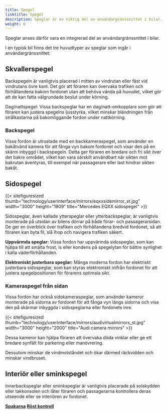 ```yaml
---
title: Spegel
linktitle: Spegel
description: Speglar är en viktig del av användargränssnittet i bilar. Speglar fungerar som ett kritiskt visuellt hjälpmedel som gör att föraren kan observera fordonets omgivning, ger viktig situationsmedvetenhet och bidrar till säker körning.
weight: 6
---
```

<!-- markdownlint-disable MD033 -->
Speglar anses därför vara en integrerad del av användargränssnittet i bilar.

I en typisk bil finns det tre huvudtyper av speglar som ingår i användargränssnittet:

## Skvallerspegel

Backspegeln är vanligtvis placerad i mitten av vindrutan eller fäst vid vindrutans övre kant. Det gör att föraren kan övervaka trafiken och förhållandena bakom fordonet utan att behöva vända på huvudet, vilket gör att de kan fatta välgrundade beslut under körning.

Dag/nattspegel: Vissa backspeglar har en dag/natt-omkopplare som gör att föraren kan justera spegelns ljusstyrka, vilket minskar bländningen från strålkastarna på bakomliggande fordon under nattkörning.

### Backspegel

Vissa fordon är utrustade med en backkameraspegel, som använder en bakåtvänd kamera för att fånga vyn bakom fordonet och visar den på en skärm inbyggd i backspegeln. Detta ger föraren en bredare och fri sikt över det bakre området, vilket kan vara särskilt användbart när sikten mot bakrutan äventyras, till exempel när passagerare eller last hindrar sikten bakåt.

## Sidospegel

{{< sitefiguresized thumb="technology/userinterface/mirrors/eqxxsidemirror_st.jpg" width="3000" height="1909" title="Mercedes EQXX sidospegel" >}}

Sidospeglar, även kallade ytterspeglar eller ytterbackspeglar, är vanligtvis monterade på utsidan av bilens dörrar på både förar- och passagerarsidan. De ger en överblick över trafiken och förhållandena bredvid fordonet, så att föraren kan byta fil, slå ihop och navigera trafiken säkert.

**Uppvärmda speglar:** Vissa fordon har uppvärmda sidospeglar, som kan hjälpa till att smälta frost, is eller kondens på spegelytan för bättre synlighet i kalla väderförhållanden.

**Elektroniskt justerbara speglar:** Många moderna fordon har elektriskt justerbara sidospeglar, som kan styras elektroniskt inifrån fordonet för att justera spegelpositionen för förarens optimala sikt.

### Kameraspegel från sidan

Vissa fordon har också sidokameraspeglar, som använder kameror monterade på sidorna av fordonet för att fånga vyn längs sidorna och visa den på skärmar inbyggda i sidospeglarna eller fordonets inre.

{{< sitefiguresized thumb="technology/userinterface/mirrors/audivirtualmirrors_st.jpg" width="3000" height="2000" title="Audi camera mirrors" >}}

Dessa kameror kan hjälpa föraren att övervaka döda vinklar eller ge ett bredare synfält för parkering eller manövrering.

Dessutom minskar de vindmotståndet och ökar därmed räckvidden och minskar vindbruset.

## Interiör eller sminkspegel

Innerbackspeglar eller sminkspeglar är vanligtvis placerade på solskydden eller takkonsolen och låter föraren och passagerarna kontrollera deras utseende eller se interiören av fordonet.

<div class="mt-3 mb-3">
    <a href="../stalks/" class="text-decoration-none text-black"><strong><i class="bi-arrow-left"></i> Spakarna</strong></a>
    <a href="../voicecontrol/" class="text-decoration-none text-black float-end"><strong>Röst kontroll<i class="bi-arrow-right"></i></strong></a>
</div>